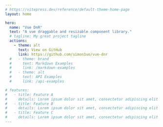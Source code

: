 ```yaml
---
# https://vitepress.dev/reference/default-theme-home-page
layout: home

hero:
  name: "Vue DnR"
  text: "A vue draggable and resizable component library."
  # tagline: My great project tagline
  actions:
    - theme: alt
      text: View on GitHub
      link: https://github.com/simon1uo/vue-dnr
  #   - theme: brand
  #     text: Markdown Examples
  #     link: /markdown-examples
  #   - theme: alt
  #     text: API Examples
  #     link: /api-examples

# features:
#   - title: Feature A
#     details: Lorem ipsum dolor sit amet, consectetur adipiscing elit
#   - title: Feature B
#     details: Lorem ipsum dolor sit amet, consectetur adipiscing elit
#   - title: Feature C
#     details: Lorem ipsum dolor sit amet, consectetur adipiscing elit
---
```

